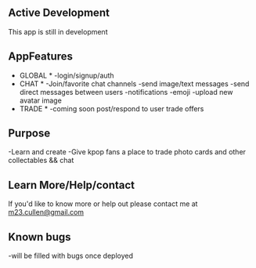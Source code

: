 ## Active Development
This app is still in development

## AppFeatures 
* GLOBAL *
-login/signup/auth
* CHAT *
-Join/favorite chat channels
-send image/text messages
-send direct messages between users
-notifications
-emoji
-upload new avatar image
* TRADE *
-coming soon post/respond to user trade offers

## Purpose
-Learn and create 
-Give kpop fans a place to trade photo cards and other collectables && chat

## Learn More/Help/contact
If you'd like to know more or help out please contact me at m23.cullen@gmail.com

## Known bugs
-will be filled with bugs once deployed